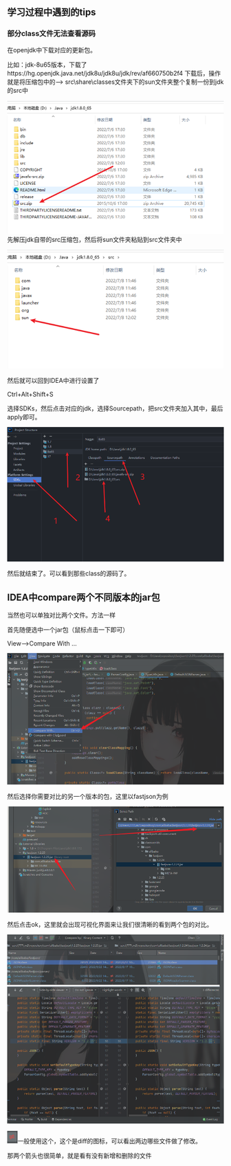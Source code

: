 ## **学习过程中遇到的tips**

### 部分class文件无法查看源码

在openjdk中下载对应的更新包。

比如：jdk-8u65版本，下载了https://hg.openjdk.java.net/jdk8u/jdk8u/jdk/rev/af660750b2f4
下载后，操作就是将压缩包中的-->   src\share\classes文件夹下的sun文件夹整个复制一份到jdk的src中

![img](img/1.png)
先解压jdk自带的src压缩包，然后将sun文件夹粘贴到src文件夹中

![img](img/2.png)

然后就可以回到IDEA中进行设置了

Ctrl+Alt+Shift+S 

选择SDKs，然后点击对应的jdk，选择Sourcepath，把src文件夹加入其中，最后apply即可。

![img](img/3.png)

然后就结束了。可以看到那些class的源码了。

## IDEA中compare两个不同版本的jar包

当然也可以单独对比两个文件。方法一样

首先随便选中一个jar包（鼠标点击一下即可）

View——>Compare With ...

![image-20220922170112514](img/image-20220922170112514.png)

然后选择你需要对比的另一个版本的包，这里以fastjson为例

![image-20220922170413114](img/image-20220922170413114.png)

然后点击ok，这里就会出现可视化界面来让我们很清晰的看到两个包的对比。

![image-20220922170533655](img/image-20220922170533655.png)

![image-20220922170701803](img/image-20220922170701803.png)一般使用这个，这个是diff的图标，可以看出两边哪些文件做了修改。

那两个箭头也很简单，就是看有没有新增和删除的文件